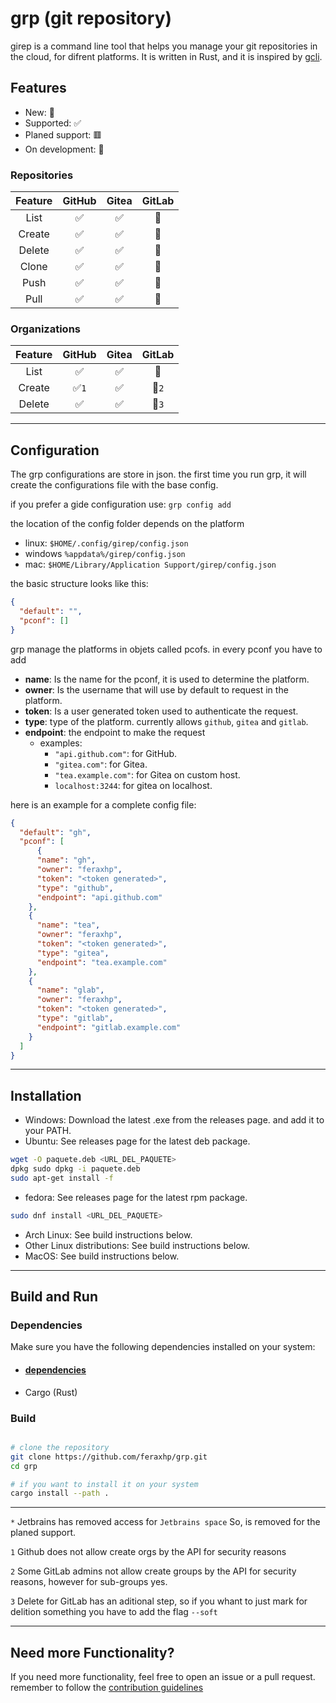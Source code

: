 # grp (git repository)

girep is a command line tool that helps you manage your git repositories in the cloud, for difrent platforms. 
It is written in Rust, and it is inspired by [gcli](https://github.com/herrhotzenplotz/gcli).

## Features
- New: 🎉
- Supported: ✅
- Planed support: 🟥
- On development: 🔶

### Repositories

| Feature | GitHub | Gitea | GitLab |
|:-------:|:------:|:-----:|:------:|
| List    |   ✅   |   ✅   |   🎉   |
| Create  |   ✅   |   ✅   |   🎉   |
| Delete  |   ✅   |   ✅   |   🎉   |
|  Clone  |   ✅   |   ✅   |   🎉   |
|  Push   |   ✅   |   ✅   |   🎉   |
|  Pull   |   ✅   |   ✅   |   🎉   |

### Organizations
| Feature | GitHub | Gitea | GitLab |
|:-------:|:------:|:-----:|:------:|
| List    |   ✅   |   ✅  |   🎉   |
| Create  |   ✅`1`|   ✅  |   🎉`2`|
| Delete  |   ✅   |   ✅  |   🎉`3`|


---
## Configuration

The grp configurations are store in json. the first time you run
grp, it will create the configurations file with the base config.

if you prefer a gide configuration use: `grp config add`

the location of the config folder depends on the platform
- linux: `$HOME/.config/girep/config.json`
- windows `%appdata%/girep/config.json`
- mac: `$HOME/Library/Application Support/girep/config.json`

the basic structure looks like this:
```json
{
  "default": "",
  "pconf": []
}
```

grp manage the platforms in objets called pcofs. in every pconf you have to add

- **name**: Is the name for the pconf, it is used to determine the platform. 
- **owner**: Is the username that will use by default to request in the platform.
- **token**: Is a user generated token used to authenticate the request.
- **type**: type of the platform. currently allows `github`, `gitea` and `gitlab`.
- **endpoint**: the endpoint to make the request 
  - examples:
    - `"api.github.com"`: for GitHub.
    - `"gitea.com"`: for Gitea.
    - `"tea.example.com"`: for Gitea on custom host.
    - `localhost:3244`: for gitea on localhost.

here is an example for a complete config file:

```json
{
  "default": "gh",
  "pconf": [
      {
      "name": "gh",
      "owner": "feraxhp",
      "token": "<token generated>",
      "type": "github",
      "endpoint": "api.github.com"
    },
    {
      "name": "tea",
      "owner": "feraxhp",
      "token": "<token generated>",
      "type": "gitea",
      "endpoint": "tea.example.com"
    },
    {
      "name": "glab",
      "owner": "feraxhp",
      "token": "<token generated>",
      "type": "gitlab",
      "endpoint": "gitlab.example.com"
    }
  ]
}
```

---
## Installation

- Windows: Download the latest .exe from the releases page. and add it to your PATH.
- Ubuntu: See releases page for the latest deb package.
```bash
wget -O paquete.deb <URL_DEL_PAQUETE> 
dpkg sudo dpkg -i paquete.deb 
sudo apt-get install -f
```
- fedora: See releases page for the latest rpm package.
```bash
sudo dnf install <URL_DEL_PAQUETE>
```
- Arch Linux: See build instructions below.
- Other Linux distributions: See build instructions below.
- MacOS: See build instructions below.

---
## Build and Run

### Dependencies

Make sure you have the following dependencies installed on your system:

- #### [dependencies](dependencies.md)
- Cargo (Rust)

### Build
```bash

# clone the repository
git clone https://github.com/feraxhp/grp.git
cd grp

# if you want to install it on your system
cargo install --path .
```

---
`*` Jetbrains has removed access for `Jetbrains space` So, is removed for the planed support.

`1` Github does not allow create orgs by the API for security reasons

`2` Some GitLab admins not allow create groups by the API for security reasons, however for sub-groups yes.

`3` Delete for GitLab has an aditional step, so if you whant to just mark for delition something you have to add the flag `--soft`

---
## Need more Functionality?

If you need more functionality, feel free to open an issue or a pull request.
remember to follow the [contribution guidelines](CONTRIBUTING.md)
